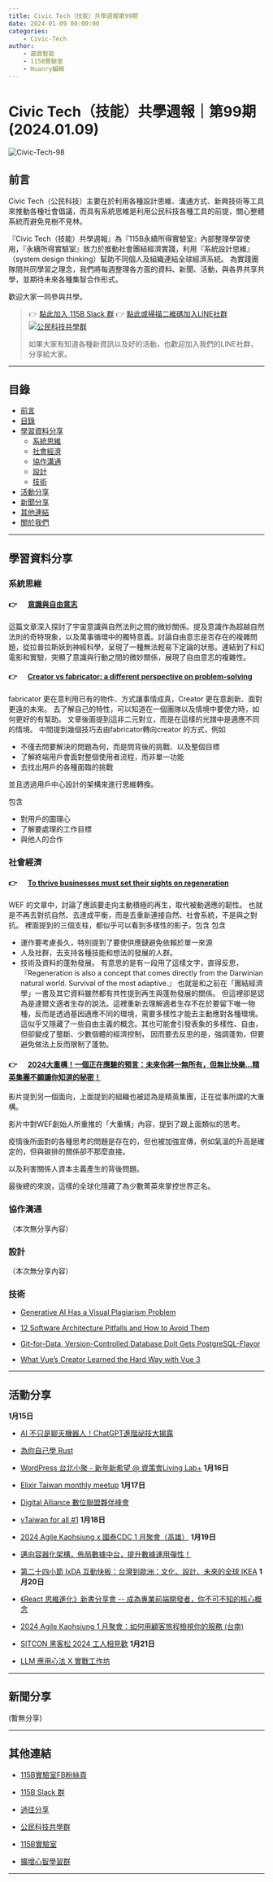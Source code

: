 ```yaml
---
title: Civic Tech（技能）共學週報第99期
date: 2024-01-09 00:00:00
categories:
	- Civic-Tech
author:
	- 嘉鼎智能
	- 115B實驗室
	- Huanry編輯
---
```

# Civic Tech（技能）共學週報｜第99期 (2024.01.09)

![Civic-Tech-98](/img/ct/99.png)

## 前言

Civic Tech（公民科技）主要在於利用各種設計思維、溝通方式、新興技術等工具來推動各種社會倡議，而具有系統思維是利用公民科技各種工具的前提，關心整體系統而避免見樹不見林。

『Civic Tech（技能）共學週報』為『115B永續所得實驗室』內部整理學習使用，『永續所得實驗室』致力於推動社會團結經濟實踐，利用『系統設計思維』（system design thinking）幫助不同個人及組織連結全球經濟系統。
為實踐團隊間共同學習之理念，我們將每週整理各方面的資料、新聞、活動，與各界共享共學，並期待未來各種集智合作形式。

歡迎大家一同參與共學。

>👉  [點此加入 115B Slack 群](https://bit.ly/Slack115b)
>👉  [點此或掃描二維碼加入LINE社群](https://line.me/ti/g2/Dj4AkbdDsY6o4D_CdDUB6Q)
>[![公民科技共學群](/img/產品共學群.jpg)](https://line.me/ti/g2/Dj4AkbdDsY6o4D_CdDUB6Q)
>
>如果大家有知道各種新資訊以及好的活動，也歡迎加入我們的LINE社群，分享給大家。

---
## 目錄
- [前言](#前言)
- [目錄](#目錄)
- [學習資料分享](#學習資料分享)
	- [系統思維](#系統思維)
	- [社會經濟](#社會經濟)
	- [協作溝通](#協作溝通)
	- [設計](#設計)
	- [技術](#技術)
- [活動分享](#活動分享)
- [新聞分享](#新聞分享)
- [其他連結](#其他連結)
- [關於我們](#關於我們)

---
## 學習資料分享
### 系統思維

#### 👉 &emsp; [意識與自由意志](https://medium.com/acis-intellicollective/%E6%84%8F%E8%AD%98%E8%88%87%E8%87%AA%E7%94%B1%E6%84%8F%E5%BF%97-aa755cd6c440)


這篇文章深入探討了宇宙意識與自然法則之間的微妙關係。提及意識作為超越自然法則的奇特現象，以及萬事循環中的獨特意義。討論自由意志是否存在的複雜問題，從拉普拉斯妖到神經科學，呈現了一種無法輕易下定論的狀態。連結到了科幻電影和實驗，突顯了意識與行動之間的微妙關係，展現了自由意志的複雜性。

#### 👉 &emsp; [Creator vs fabricator: a different perspective on problem-solving](https://uxdesign.cc/creator-vs-fabricator-a-different-perspective-on-problem-solving-fd64521ee8ef)

fabricator 更在意利用已有的物件、方式讓事情成真，Creator 更在意創新、面對更遠的未來。
去了解自己的特性，可以知道在一個團隊以及情境中要使力時，如何更好的有幫助。
文章後面提到這非二元對立，而是在這樣的光譜中是適應不同的情境。
中間提到幾個技巧去由fabricator轉向creator 的方式，例如

- 不僅去問要解決的問題為何，而是問背後的挑戰、以及整個目標
- 了解終端用戶會面對整個使用者流程，而非單一功能
- 去找出用戶的各種面臨的挑戰

並且透過用戶中心設計的架構來進行思維轉換。

包含

- 對用戶的圖理心
- 了解要處理的工作目標
- 與他人的合作

### 社會經濟

#### 👉 &emsp; [To thrive businesses must set their sights on regeneration](https://www.weforum.org/agenda/2024/01/business-resilience-regeneration/ )

WEF 的文章中，討論了應該要走向主動積極的再生，取代被動適應的韌性。
也就是不再去對抗自然、去達成平衡，而是去重新連接自然、社會系統，不是與之對抗。
裡面提到的三個支柱，都似乎可以看到多樣性的影子。包含
包含
- 運作要考慮長久，特別提到了要使供應鏈避免依賴於單一來源
- 人及社群，去支持各種技能和想法的發展的人群。
- 技術及資料的蓬勃發展。
有意思的是有一段用了這樣文字，直得反思，『Regeneration is also a concept that comes directly from the Darwinian natural world. Survival of the most adaptive.』
也就是和之前在「團結經濟學」一書及其它資料雖然都有共性提到再生與蓬勃發展的關係。
但這裡卻是認為是達爾文適者生存的說法。這裡重新去理解適者生存不在於要留下唯一物種，反而是透過基因適應不同的環境，需要多樣性才能去主動應對各種環境。
這似乎又隱藏了一些自由主義的概念。其也可能會引發表象的多樣性、自由，但卻變成了壟斷、少數個體的經濟控制，
因而要去反思的是，強調蓬勃，但要避免做法上反而限制了蓬勃。


#### 👉 &emsp; [2024大重構！一個正在應驗的預言：未來你將一無所有，但無比快樂…精英集團不願讓你知道的秘密！](https://www.youtube.com/watch?v=pSwLgoSyqKw&t=986s)

影片提到另一個面向，上面提到的組織也被認為是精英集團，正在從事所謂的大重構。

影片中對WEF創始人所重推的「大重構」內容，提到了跟上面類似的思考。

疫情後所面對的各種思考的問題是存在的，但也被加強宣傳，例如氣溫的升高是確定的，但與碳排的關係卻不那麼直接。

以及利害關係人資本主義產生的背後問題。

最後總的來說，這樣的全球化隱藏了為少數菁英來掌控世界正名。

### 協作溝通

（本次無分享內容）

### 設計

（本次無分享內容）

### 技術

- [Generative AI Has a Visual Plagiarism Problem](https://spectrum.ieee.org/midjourney-copyright)

- [12 Software Architecture Pitfalls and How to Avoid Them](https://www.infoq.com/articles/avoid-architecture-pitfalls/)

- [Git-for-Data, Version-Controlled Database Dolt Gets PostgreSQL-Flavor](https://www.infoq.com/news/2023/11/DoltgreSQL-git-for-data-postgres/)

- [What Vue’s Creator Learned the Hard Way with Vue 3](https://thenewstack.io/what-vues-creator-learned-the-hard-way-with-vue-3/)

---
## 活動分享

**1月15日**
- [AI 不只是聊天機器人！ChatGPT進階祕技大揭露](https://www.accupass.com/event/2312210523443379858760)

- [為你自己學 Rust](https://www.accupass.com/event/2312130435401222653342)

- [WordPress 台北小聚 - 新年新希望 @ 資策會Living Lab+](https://www.meetup.com/taipei-wordpress/events/298203588/)
**1月16日**
- [Elixir Taiwan monthly meetup](https://www.meetup.com/elixirtw-taipei/events/297578852/)
**1月17日**
- [Digital Alliance 數位聯盟夥伴峰會](https://www.accupass.com/event/2312170812561748707628)

- [vTaiwan for all #1](https://vtaiwan.kktix.cc/events/vtaiwanforall-1)
**1月18日**
- [2024 Agile Kaohsiung x 國泰CDC 1 月聚會（高雄）](https://agilekaohsiung.kktix.cc/events/jan-18)
**1月19日**
- [邁向容器化架構，佈局數據中台，提升數據運用彈性！](https://docs.google.com/forms/d/e/1FAIpQLSdkDyGkh-77x4xJiW_pUXijvJtw4L-laxGRayXH3J0_2megWw/viewform)

- [第二十四小節 IxDA 互動快板：台灣到歐洲：文化、設計、未來的全球 IKEA](https://ixda.kktix.cc/events/ixdatw-talk-24)
**1月20日**
- [《React 思維進化》新書分享會 -- 成為專業前端開發者，你不可不知的核心概念](https://www.accupass.com/event/2401040429181914496553)

- [2024 Agile Kaohsiung 1 月聚會：如何用顧客旅程檢視你的服務 (台南)](https://agilekaohsiung.kktix.cc/events/jan-20)

- [SITCON 黑客松 2024 工人相見歡](https://sitcon.kktix.cc/events/sitconhackathon2024-staff-party)
**1月21日**
- [LLM 應⽤心法 X 實戰工作坊](https://www.accupass.com/event/2312211645322048630334)

---
## 新聞分享

(暫無分享)

---
## 其他連結

- [115B實驗室FB粉絲頁](https://www.facebook.com/%E6%B0%B8%E7%BA%8C%E6%89%80%E5%BE%97%E5%AF%A6%E9%A9%97%E5%AE%A4-102916798609139)

- [115B Slack 群](https://bit.ly/Slack115b)

- [過往分享](/categories/Civic-Tech)

- [公民科技共學群](https://line.me/ti/g2/Dj4AkbdDsY6o4D_CdDUB6Q?utm_source=invitation&utm_medium=link_copy&utm_campaign=default)

- [115B實驗室](https://line.me/ti/g2/asPFU-0w4o9MIRSBdb4gtg?utm_source=invitation&utm_medium=link_copy&utm_campaign=default)

- [擴增心智學習群](https://line.me/ti/g2/asPFU-0w4o9MIRSBdb4gtg?utm_source=invitation&utm_medium=link_copy&utm_campaign=default)

---